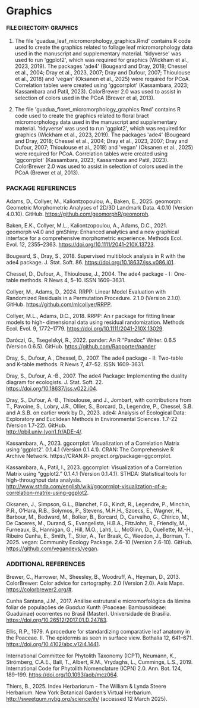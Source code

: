 # Graphics

#### FILE DIRECTORY: GRAPHICS

1. The file 'guadua_leaf_micromorphology_graphics.Rmd' contains R code used to create the graphics related to foliage leaf micromorphology data used in the manuscript and supplementary material. 'tidyverse' was used to run 'ggplot2', which was required for graphics (Wickham et al., 2023, 2019). The packages 'ade4' (Bougeard and Dray, 2018; Chessel et al., 2004; Dray et al., 2023, 2007; Dray and Dufour, 2007; Thioulouse et al., 2018) and 'vegan' (Oksanen et al., 2025) were required for PCoA. Correlation tables were created using 'ggcorrplot' (Kassambara, 2023; Kassambara and Patil, 2023). ColorBrewer 2.0 was used to assist in selection of colors used in the PCoA (Brewer et al, 2013).

2. The file 'guadua_floret_micromorphology_graphics.Rmd' contains R code used to create the graphics related to floral bract micromorphology data used in the manuscript and supplementary material. 'tidyverse' was used to run 'ggplot2', which was required for graphics (Wickham et al., 2023, 2019). The packages 'ade4' (Bougeard and Dray, 2018; Chessel et al., 2004; Dray et al., 2023, 2007; Dray and Dufour, 2007; Thioulouse et al., 2018) and 'vegan' (Oksanen et al., 2025) were required for PCoA. Correlation tables were created using 'ggcorrplot' (Kassambara, 2023; Kassambara and Patil, 2023). ColorBrewer 2.0 was used to assist in selection of colors used in the PCoA (Brewer et al, 2013).


### PACKAGE REFERENCES

Adams, D., Collyer, M., Kaliontzopoulou, A., Baken, E., 2025. geomorph: Geometric Morphometric Analyses of 2D/3D Landmark Data. 4.0.10 (Version 4.0.10). GitHub. 
	https://github.com/geomorphR/geomorph.

Baken, E.K., Collyer, M.L., Kaliontzopoulou, A., Adams, D.C., 2021. geomorph v4.0 and gmShiny: Enhanced analytics and a new graphical interface for a comprehensive 	morphometric experience. Methods Ecol. Evol. 12, 2355–2363. https://doi.org/10.1111/2041-210X.13723.

Bougeard, S., Dray, S., 2018. Supervised multiblock analysis in R with the ade4 package. J. Stat. Soft. 86. https://doi.org/10.18637/jss.v086.i01.

Chessel, D., Dufour, A., Thioulouse, J., 2004. The ade4 package - I : One-table methods. R News 4, 5–10. ISSN 1609–3631.

Collyer, M., Adams, D., 2024. RRPP: Linear Model Evaluation with Randomized Residuals in a Permutation Procedure. 2.1.0 (Version 2.1.0). GitHub. 	https://github.com/mlcollyer/RRPP.

Collyer, M.L., Adams, D.C., 2018. RRPP: An r package for fitting linear models to high-	dimensional data using residual randomization. Methods Ecol. Evol. 9, 1772–1779. 	https://doi.org/10.1111/2041-210X.13029.

Daróczi, G., Tsegelskyi, R., 2022. pander: An R “Pandoc” Writer. 0.6.5 (Version 0.6.5). GitHub.	https://github.com/Rapporter/pander.

Dray, S., Dufour, A., Chessel, D., 2007. The ade4 package - II: Two-table and K-table methods. R News 7, 47–52. ISSN 1609-3631.

Dray, S., Dufour, A.-B., 2007. The ade4 Package: Implementing the duality diagram for ecologists. J. Stat. Soft. 22. https://doi.org/10.18637/jss.v022.i04.

Dray, S., Dufour, A.-B., Thioulouse, and J., Jombart, with contributions from T., Pavoine, S., Lobry, J.R., Ollier, S., Borcard, D., Legendre, P., Chessel, S.B. and A.S.B. on 	earlier work by D., 2023. ade4: Analysis of Ecological Data: Exploratory and Euclidean Methods in Environmental Sciences. 1.7-22 (Version 1.7-22). GitHub. 	
	http://pbil.univ-lyon1.fr/ADE-4/.

Kassambara, A., 2023. ggcorrplot: Visualization of a Correlation Matrix using 'ggplot2'. 0.1.4.1 (Version 0.1.4.1). CRAN: The Comprehensive R Archive Network. 	https://CRAN.R-	project.org/package=ggcorrplot.

Kassambara, A., Patil, I., 2023. ggcorrplot: Visualization of a Correlation Matrix using “ggplot2.” 0.1.4.1 (Version 0.1.4.1). STHDA: Statistical tools for high-throughput 	data analysis. http://www.sthda.com/english/wiki/ggcorrplot-visualization-of-a-correlation-matrix-using-ggplot2.

Oksanen, J., Simpson, G.L., Blanchet, F.G., Kindt, R., Legendre, P., Minchin, P.R., O’Hara, R.B., Solymos, P., Stevens, M.H.H., Szoecs, E., Wagner, H., Barbour, M., Bedward, 	M., Bolker, B., Borcard, D., Carvalho, G., Chirico, M., De Caceres, M., Durand, S., Evangelista, H.B.A., FitzJohn, R., Friendly, M., Furneaux, B., Hannigan, G., Hill, 	M.O., Lahti, L., McGlinn, D., Ouellette, M.-H., Ribeiro Cunha, E., Smith, T., Stier, A., Ter Braak, C., Weedon, J., Borman, T. 2025. vegan: Community Ecology Package. 	2.6-10 (Version 2.6-10). GitHub. https://github.com/vegandevs/vegan.


### ADDITIONAL REFERENCES

Brewer, C., Harrower, M., Sheesley, B., Woodruff, A., Heyman, D., 2013. ColorBrewer: Color advice for cartography. 2.0 (Version 2.0). Axis Maps. https://colorbrewer2.org/#.

Cunha Santana, J.M., 2017. Análise estrutural e micromorfológica da lâmina foliar de populações de *Guadua* Kunth (Poaceae: Bambusoideae: Guaduinae) ocorrentes no Brasil 	(Master). Universidade de Brasília. https://doi.org/10.26512/2017.01.D.24783.

Ellis, R.P., 1979. A procedure for standardizing comparative leaf anatomy in the Poaceae. II. The epidermis as seen in surface view. Bothalia 12, 641–671. 	https://doi.org/10.4102/abc.v12i4.1441.

International Committee for Phytolith Taxonomy (ICPT), Neumann, K., Strömberg, C.A.E., 	Ball, T., Albert, R.M., Vrydaghs, L., Cummings, L.S., 2019. International Code for 	Phytolith Nomenclature (ICPN) 2.0. Ann. Bot. 124, 189–199. https://doi.org/10.1093/aob/mcz064.

Thiers, B., 2025. Index Herbariorum - The William & Lynda Steere Herbarium. New York Botanical Garden’s Virtual Herbarium. http://sweetgum.nybg.org/science/ih/ (accessed 	12 March 2025).